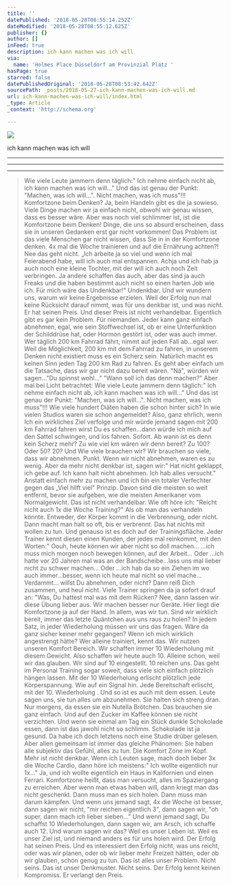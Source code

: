 ```yaml
---
title: ''
datePublished: '2018-05-28T08:55:14.252Z'
dateModified: '2018-05-28T08:55:12.625Z'
publisher: {}
author: []
inFeed: true
description: ich kann machen was ich will
via:
  name: 'Holmes Place Düsseldorf am Provinzial Platz '
hasPage: true
starred: false
datePublishedOriginal: '2018-05-28T08:53:42.642Z'
sourcePath: _posts/2018-05-27-ich-kann-machen-was-ich-will.md
url: ich-kann-machen-was-ich-will/index.html
_type: Article
_context: 'http://schema.org'

---
```

![](https://the-grid-user-content.s3-us-west-2.amazonaws.com/a7236084-f636-441d-99f8-c51accd5f886.jpg)

ich kann machen was ich will

---

---

---

> Wie viele Leute jammern denn täglich:" Ich nehme einfach nicht ab, ich kann machen was ich will..."
> Und das ist genau der Punkt: "Machen, was ich will...". Nicht machen, was ich muss"!!!
> Komfortzone beim Denken?
> Ja, beim Handeln gibt es die ja sowieso. Viele Dinge machen wir ja einfach nicht, obwohl wir genau wissen, dass es besser wäre.
> Aber was noch viel schlimmer ist, ist die Komfortzone beim Denken! Dinge, die uns so absurd erscheinen, dass sie in unseren Gedanken erst gar nicht vorkommen!
> Das Problem ist das viele Menschen gar nicht wissen, dass Sie in in der Komfortzone denken.
> 4x mal die Woche trainieren und auf die Ernährung achten?! Nee das geht nicht. „Ich arbeite ja so viel und wenn ich mal Feierabend habe, will ich auch mal entspannen. Achja und ich hab ja auch noch eine kleine Tochter, mit der will ich auch noch Zeit verbringen.
> Ja andere schaffen das auch, aber das sind ja auch Freaks und die haben bestimmt auch nicht so einen harten Job wie ich. Für mich wäre das Undenkbar!"
> Undenkbar. Und wir wundern uns, warum wir keine Ergebnisse erzielen. Weil der Erfolg nun mal keine Rücksicht darauf nimmt, was für uns denkbar ist, und was nicht. Er hat seinen Preis. Und dieser Preis ist nicht verhandelbar.
> Eigentlich gibt es gar kein Problem. Für niemanden. Jeder kann ganz einfach abnehmen, egal, wie sein Stoffwechsel ist, ob er eine Unterfunktion der Schilddrüse hat, oder Hormon gestört ist, oder was auch immer.
> Wer täglich 200 km Fahrrad fährt, nimmt auf jeden Fall ab...egal wer.
> Weil die Möglichkeit, 200 km mit dem Fahrrad zu fahren, in unserem Denken nicht existiert muss es ein Scherz sein.
> Natürlich macht es keinen Sinn jeden Tag 200 km Rad zu fahren. Es geht aber einfach um die Tatsache, dass wir gar nicht dazu bereit wären. "Nä", würden wir sagen..."Du spinnst wohl..." "Wann soll ich das denn machen?"
> Aber mal bei Licht betrachtet: 
> Wie viele Leute jammern denn täglich:" Ich nehme einfach nicht ab, ich kann machen was ich will..."
> Und das ist genau der Punkt: "Machen, was ich will...". Nicht machen, was ich muss"!!!
> Wie viele hundert Diäten haben die schon hinter sich? In wie vielen Studios waren sie schon angemeldet?
> Also, ganz ehrlich, wenn Ich ein wirkliches Ziel verfolge und mir würde jemand sagen mit 200 km Fahrrad fahren wirst Du es schaffen...dann würde ich mich auf den Sattel schwingen, und los fahren. Sofort.
> Ab wann ist es denn kein Scherz mehr? Zu wie viel km wären wir denn bereit? Zu 100? Oder 50? 20?
> Und Wie viele brauchen wir?
> Wir brauchen so viele, dass wir abnehmen. Punkt. Wenn wir nicht abnehmen, waren es zu wenig. Aber da mehr nicht denkbar ist, sagen wir:" Hat nicht geklappt, ich gebe auf. Ich kann halt nicht abnehmen. Ich hab alles versucht." Anstatt einfach mehr zu machen und ich bin ein totaler Verfechter gegen das „Viel hilft viel" Prinzip. Davon sind die meisten so weit entfernt, bevor sie aufgeben, wie die meisten Amerikaner vom Normalgewicht.
> Das ist nicht verhandelbar. Wie oft höre ich: "Reicht nicht auch 1x die Woche Training?" Als ob man das verhandeln könnte. Entweder, der Körper kommt in die Verbrennung, oder nicht. Dann macht man halt so oft, bis er verbrennt. Das hat nichts mit wollen zu tun.
> Und genauso ist es doch auf der Trainingsfläche. Jeder Trainer kennt diesen einen Kunden, der jedes mal reinkommt, mit den Worten:" Oouh, heute können wir aber nicht so doll machen...
> ...ich muss mich morgen noch bewegen können, auf der Arbeit...
> Oder
> ...ich hatte vor 20 Jahren mal was an der Bandscheibe...lass uns mal lieber nicht zu schwer machen...
> Oder
> ...ich hab da so ein Ziehen im wo auch immer...besser, wenn ich heute mal nicht so viel mache...
> Verdammt... willst Du abnehmen, oder nicht? Dann reiß Dich zusammen, und heul nicht.
> Viele Trainer springen da ja sofort drauf an:
> "Was, Du hattest mal was mit dem Rücken? Nee, dann lassen wir diese Übung lieber aus. Wir machen besser nur Geräte. 
> Hier liegt die Komfortzone ja auf der Hand.
> In allem, was wir tun. Sind wir wirklich bereit, immer das letzte Quäntchen aus uns raus zu holen?
> In jedem Satz, in jeder Wiederholung müssen wir uns das fragen.
> Wäre da ganz sicher keiner mehr gegangen? Wenn ich mich wirklich angestrengt hätte?
> Wer alleine trainiert, kennt das. Wir nutzen unseren Komfort Bereich. Wir schaffen immer 10 Wiederholung mit diesem Gewicht. Also schaffen wir heute auch 10\. Alleine schon, weil wir das glauben. Wir sind auf 10 eingestellt. 10 reichen uns.
> Das geht im Personal Training sogar soweit, dass viele sich einfach plötzlich hängen lassen. Mit der 10 Wiederholung erlischt plötzlich jede Körperspannung. Wie auf ein Signal hin. Jede Bereitschaft erlischt, mit der 10\. Wiederholung
> .
> Und so ist es auch mit dem essen. Leute sagen uns, sie tun alles um abzunehmen. Sie halten sich streng dran. Nur morgens, da essen sie ein Nutella Brötchen. Das brauchen sie ganz einfach. Und auf den Zucker im Kaffee können sie nicht verzichten. Und wenn sie einmal am Tag ein Stück dunkle Schokolade essen, dann ist das jawohl nicht so schlimm.
> Schokolade ist ja gesund. Da habe ich doch letztens noch eine Studie drüber gelesen.
> Aber allen gemeinsam ist immer das gleiche Phänomen: Sie haben alle subjektiv das Gefühl, alles zu tun. Die Komfort Zone im Kopf. Mehr ist nicht denkbar.
> Wenn ich Leuten sage, mach doch lieber 3x die Woche Cardio, dann höre ich meistens:" Ich wollte eigentlich nur 1x..."
> Ja, und ich wollte eigentlich ein Haus in Kalifornien und einen Ferrari.
> Komfortzone heißt, dass man versucht, alles im Spaziergang zu erreichen. Aber wenn man etwas haben will, dann kriegt man das nicht geschenkt. Dann muss man es sich holen. Dann muss man darum kämpfen. Und wenn uns jemand sagt, 4x die Woche ist besser, dann sagen wir nicht, "mir reichen eigentlich 3", dann sagen wir, "oh super, dann mach ich lieber sieben..."
> Und wenn jemand sagt, Du schaffst 10 Wiederholungen, dann sagen wir, am Arsch, ich schaffe auch 12\.
> Und warum sagen wir das? Weil es unser Leben ist. Weil es unser Ziel ist, und niemand anders es für uns holen wird. Der Erfolg hat seinen Preis. Und es interessiert den Erfolg nicht, was uns reicht, oder was wir planen, oder ob wir lieber mehr Freizeit hätten, oder ob wir glauben, schon genug zu tun. Das ist alles unser Problem. Nicht seins. Das ist unser Denkmuster. Nicht seins. Der Erfolg kennt keinen Kompromiss. Er verlangt den Preis.
>